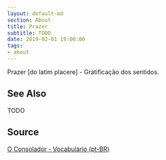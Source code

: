 ```yaml
---
layout: default-md
section: About
title: Prazer
subtitle: TODO
date: 2019-02-01 19:00:00
tags:
- about
---
```


Prazer [do latim placere] - Gratificação dos sentidos.

## See Also
TODO

## Source
[O Consolador - Vocabulário (pt-BR)](http://www.oconsolador.com.br/linkfixo/vocabulario/principal.html)
